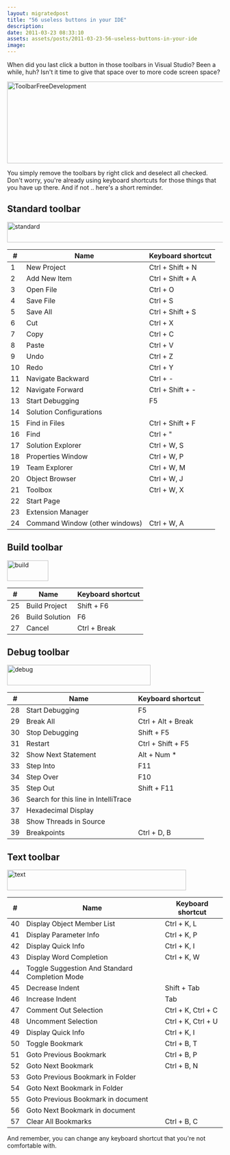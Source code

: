 ```yaml
---
layout: migratedpost
title: "56 useless buttons in your IDE"
description:
date: 2011-03-23 08:33:10
assets: assets/posts/2011-03-23-56-useless-buttons-in-your-ide
image: 
---
```


<p>When did you last click a button in those toolbars in Visual Studio? Been a while, huh? Isn't it time to give that space over to more code screen space?</p>
<p><img class="size-full wp-image-1105 alignnone" title="ToolbarFreeDevelopment" src="http://litemedia.info/media/Default/Mint/ToolbarFreeDevelopment.png" width="530" height="191" /></p>
<p>You simply remove the toolbars by right click and deselect all checked. Don't worry, you're already using keyboard shortcuts for those things that you have up there. And if not .. here's a short reminder.</p>
<h2>Standard toolbar</h2>
<p><img class="alignnone size-full wp-image-1106" title="standard" src="http://litemedia.info/media/Default/Mint/standard.png" width="899" height="48" /></p>
<table>
<thead> 
<tr>
<th>#</th><th>Name</th><th>Keyboard shortcut</th>
</tr>
</thead> 
<tbody>
<tr>
<td>1</td>
<td>New Project</td>
<td>Ctrl + Shift + N</td>
</tr>
<tr>
<td>2</td>
<td>Add New Item</td>
<td>Ctrl + Shift + A</td>
</tr>
<tr>
<td>3</td>
<td>Open File</td>
<td>Ctrl + O</td>
</tr>
<tr>
<td>4</td>
<td>Save File</td>
<td>Ctrl + S</td>
</tr>
<tr>
<td>5</td>
<td>Save All</td>
<td>Ctrl + Shift + S</td>
</tr>
<tr>
<td>6</td>
<td>Cut</td>
<td>Ctrl + X</td>
</tr>
<tr>
<td>7</td>
<td>Copy</td>
<td>Ctrl + C</td>
</tr>
<tr>
<td>8</td>
<td>Paste</td>
<td>Ctrl + V</td>
</tr>
<tr>
<td>9</td>
<td>Undo</td>
<td>Ctrl + Z</td>
</tr>
<tr>
<td>10</td>
<td>Redo</td>
<td>Ctrl + Y</td>
</tr>
<tr>
<td>11</td>
<td>Navigate Backward</td>
<td>Ctrl + -</td>
</tr>
<tr>
<td>12</td>
<td>Navigate Forward</td>
<td>Ctrl + Shift + -</td>
</tr>
<tr>
<td>13</td>
<td>Start Debugging</td>
<td>F5</td>
</tr>
<tr>
<td>14</td>
<td>Solution Configurations</td>
<td> </td>
</tr>
<tr>
<td>15</td>
<td>Find in Files</td>
<td>Ctrl + Shift + F</td>
</tr>
<tr>
<td>16</td>
<td>Find</td>
<td>Ctrl + "</td>
</tr>
<tr>
<td>17</td>
<td>Solution Explorer</td>
<td>Ctrl + W, S</td>
</tr>
<tr>
<td>18</td>
<td>Properties Window</td>
<td>Ctrl + W, P</td>
</tr>
<tr>
<td>19</td>
<td>Team Explorer</td>
<td>Ctrl + W, M</td>
</tr>
<tr>
<td>20</td>
<td>Object Browser</td>
<td>Ctrl + W, J</td>
</tr>
<tr>
<td>21</td>
<td>Toolbox</td>
<td>Ctrl + W, X</td>
</tr>
<tr>
<td>22</td>
<td>Start Page</td>
<td> </td>
</tr>
<tr>
<td>23</td>
<td>Extension Manager</td>
<td> </td>
</tr>
<tr>
<td>24</td>
<td>Command Window (other windows)</td>
<td>Ctrl + W, A</td>
</tr>
</tbody>
</table>
<h2>Build toolbar</h2>
<p><img src="http://litemedia.info/media/Default/Mint/build.png" title="build" width="96" height="48" class="alignnone size-full wp-image-1107" /></p>
<table>
<thead> 
<tr>
<th>#</th><th>Name</th><th>Keyboard shortcut</th>
</tr>
</thead> 
<tbody>
<tr>
<td>25</td>
<td>Build Project</td>
<td>Shift + F6</td>
</tr>
<tr>
<td>26</td>
<td>Build Solution</td>
<td>F6</td>
</tr>
<tr>
<td>27</td>
<td>Cancel</td>
<td>Ctrl + Break</td>
</tr>
</tbody>
</table>
<h2>Debug toolbar</h2>
<p><img src="http://litemedia.info/media/Default/Mint/debug.png" title="debug" width="335" height="48" class="alignnone size-full wp-image-1108" /></p>
<table>
<thead> 
<tr>
<th>#</th><th>Name</th><th>Keyboard shortcut</th>
</tr>
</thead> 
<tbody>
<tr>
<td>28</td>
<td>Start Debugging</td>
<td>F5</td>
</tr>
<tr>
<td>29</td>
<td>Break All</td>
<td>Ctrl + Alt + Break</td>
</tr>
<tr>
<td>30</td>
<td>Stop Debugging</td>
<td>Shift + F5</td>
</tr>
<tr>
<td>31</td>
<td>Restart</td>
<td>Ctrl + Shift + F5</td>
</tr>
<tr>
<td>32</td>
<td>Show Next Statement</td>
<td>Alt + Num *</td>
</tr>
<tr>
<td>33</td>
<td>Step Into</td>
<td>F11</td>
</tr>
<tr>
<td>34</td>
<td>Step Over</td>
<td>F10</td>
</tr>
<tr>
<td>35</td>
<td>Step Out</td>
<td>Shift + F11</td>
</tr>
<tr>
<td>36</td>
<td>Search for this line in IntelliTrace</td>
<td> </td>
</tr>
<tr>
<td>37</td>
<td>Hexadecimal Display</td>
<td> </td>
</tr>
<tr>
<td>38</td>
<td>Show Threads in Source</td>
<td> </td>
</tr>
<tr>
<td>39</td>
<td>Breakpoints</td>
<td>Ctrl + D, B</td>
</tr>
</tbody>
</table>
<h2>Text toolbar</h2>
<p><img src="http://litemedia.info/media/Default/Mint/text1.png" title="text" width="418" height="48" class="alignnone size-full wp-image-1116" /></p>
<table>
<thead> 
<tr>
<th>#</th><th>Name</th><th>Keyboard shortcut</th>
</tr>
</thead> 
<tbody>
<tr>
<td>40</td>
<td>Display Object Member List</td>
<td>Ctrl + K, L</td>
</tr>
<tr>
<td>41</td>
<td>Display Parameter Info</td>
<td>Ctrl + K, P</td>
</tr>
<tr>
<td>42</td>
<td>Display Quick Info</td>
<td>Ctrl + K, I</td>
</tr>
<tr>
<td>43</td>
<td>Display Word Completion</td>
<td>Ctrl + K, W</td>
</tr>
<tr>
<td>44</td>
<td>Toggle Suggestion And Standard Completion Mode</td>
<td> </td>
</tr>
<tr>
<td>45</td>
<td>Decrease Indent</td>
<td>Shift + Tab</td>
</tr>
<tr>
<td>46</td>
<td>Increase Indent</td>
<td>Tab</td>
</tr>
<tr>
<td>47</td>
<td>Comment Out Selection</td>
<td>Ctrl + K, Ctrl + C</td>
</tr>
<tr>
<td>48</td>
<td>Uncomment Selection</td>
<td>Ctrl + K, Ctrl + U</td>
</tr>
<tr>
<td>49</td>
<td>Display Quick Info</td>
<td>Ctrl + K, I</td>
</tr>
<tr>
<td>50</td>
<td>Toggle Bookmark</td>
<td>Ctrl + B, T</td>
</tr>
<tr>
<td>51</td>
<td>Goto Previous Bookmark</td>
<td>Ctrl + B, P</td>
</tr>
<tr>
<td>52</td>
<td>Goto Next Bookmark</td>
<td>Ctrl + B, N</td>
</tr>
<tr>
<td>53</td>
<td>Goto Previous Bookmark in Folder</td>
<td> </td>
</tr>
<tr>
<td>54</td>
<td>Goto Next Bookmark in Folder</td>
<td> </td>
</tr>
<tr>
<td>55</td>
<td>Goto Previous Bookmark in document</td>
<td> </td>
</tr>
<tr>
<td>56</td>
<td>Goto Next Bookmark in document</td>
<td> </td>
</tr>
<tr>
<td>57</td>
<td>Clear All Bookmarks</td>
<td>Ctrl + B, C</td>
</tr>
</tbody>
</table>
<p>And remember, you can change any keyboard shortcut that you're not comfortable with.</p>
